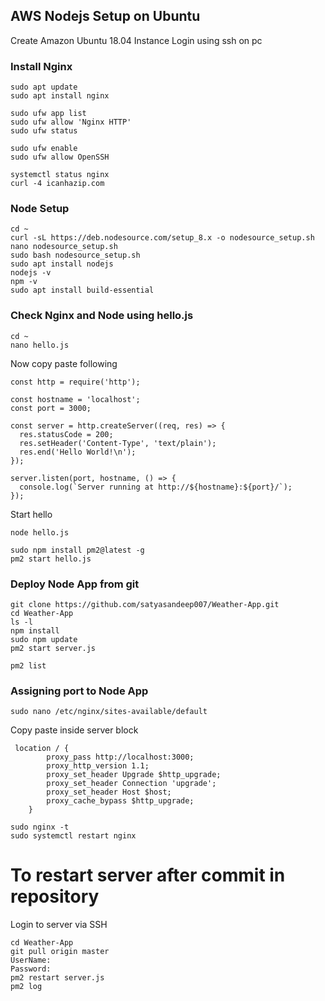## AWS Nodejs Setup on Ubuntu

Create Amazon Ubuntu 18.04 Instance
Login using ssh on pc

### Install Nginx

``` 
sudo apt update 
sudo apt install nginx 

```

```
sudo ufw app list 
sudo ufw allow 'Nginx HTTP' 
sudo ufw status

``` 

```
sudo ufw enable   
sudo ufw allow OpenSSH 
``` 

``` 
systemctl status nginx  
curl -4 icanhazip.com 

``` 

### Node Setup

``` 
cd ~  
curl -sL https://deb.nodesource.com/setup_8.x -o nodesource_setup.sh   
nano nodesource_setup.sh   
sudo bash nodesource_setup.sh  
sudo apt install nodejs 
nodejs -v  
npm -v 
sudo apt install build-essential   
``` 

### Check Nginx and Node using hello.js

``` 
cd ~
nano hello.js 
``` 

Now copy paste following

```
const http = require('http');

const hostname = 'localhost';
const port = 3000;

const server = http.createServer((req, res) => {
  res.statusCode = 200;
  res.setHeader('Content-Type', 'text/plain');
  res.end('Hello World!\n');
});

server.listen(port, hostname, () => {
  console.log(`Server running at http://${hostname}:${port}/`);
});

```
Start hello
```
node hello.js 
``` 

```
sudo npm install pm2@latest -g
pm2 start hello.js

```

### Deploy Node App from git

```
git clone https://github.com/satyasandeep007/Weather-App.git
cd Weather-App
ls -l
npm install
sudo npm update
pm2 start server.js
```

``` 
pm2 list 
```

### Assigning port to Node App

``` 
sudo nano /etc/nginx/sites-available/default 
```

Copy paste inside server block

```
 location / {
        proxy_pass http://localhost:3000;
        proxy_http_version 1.1;
        proxy_set_header Upgrade $http_upgrade;
        proxy_set_header Connection 'upgrade';
        proxy_set_header Host $host;
        proxy_cache_bypass $http_upgrade;
    }
 ``` 
```    
sudo nginx -t
sudo systemctl restart nginx
```

# To restart server after commit in repository

Login to server via SSH

```
cd Weather-App
git pull origin master
UserName:
Password:
pm2 restart server.js
pm2 log
```
